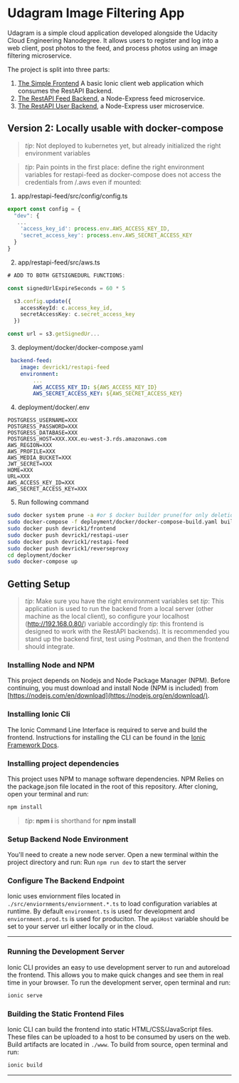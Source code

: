 # Udagram Image Filtering App 

Udagram is a simple cloud application developed alongside the Udacity Cloud Engineering Nanodegree. It allows users to register and log into a web client, post photos to the feed, and process photos using an image filtering microservice.

The project is split into three parts:
1. [The Simple Frontend](/frontend)
A basic Ionic client web application which consumes the RestAPI Backend. 
2. [The RestAPI Feed Backend](/restapi-feed), a Node-Express feed microservice.
3. [The RestAPI User Backend](/restapi-user), a Node-Express user microservice.

## Version 2: Locally usable with docker-compose

> _tip_: Not deployed to kubernetes yet, but already initialized the right environment variables

> _tip_: Pain points in the first place: define the right environment variables for restapi-feed as docker-compose does not access the credentials from /.aws even if mounted:

1. app/restapi-feed/src/config/config.ts

```ts
export const config = {
  "dev": {
   ...
    'access_key_id': process.env.AWS_ACCESS_KEY_ID,
    'secret_access_key': process.env.AWS_SECRET_ACCESS_KEY
  }
}

```
2. app/restapi-feed/src/aws.ts

```ts
# ADD TO BOTH GETSIGNEDURL FUNCTIONS:

const signedUrlExpireSeconds = 60 * 5

  s3.config.update({
    accessKeyId: c.access_key_id,
    secretAccessKey: c.secret_access_key
  })

const url = s3.getSignedUr...

```

3. deployment/docker/docker-compose.yaml

```yaml
 backend-feed:
    image: devrick1/restapi-feed
    environment:
        ...
        AWS_ACCESS_KEY_ID: ${AWS_ACCESS_KEY_ID}
        AWS_SECRET_ACCESS_KEY: ${AWS_SECRET_ACCESS_KEY}
```

4. deployment/docker/.env

```
POSTGRESS_USERNAME=XXX
POSTGRESS_PASSWORD=XXX
POSTGRESS_DATABASE=XXX
POSTGRESS_HOST=XXX.XXX.eu-west-3.rds.amazonaws.com
AWS_REGION=XXX
AWS_PROFILE=XXX
AWS_MEDIA_BUCKET=XXX
JWT_SECRET=XXX
HOME=XXX
URL=XXX
AWS_ACCESS_KEY_ID=XXX
AWS_SECRET_ACCESS_KEY=XXX
```

5. Run following command

```bash
sudo docker system prune -a #or $ docker builder prune(for only deletion of the cache)
sudo docker-compose -f deployment/docker/docker-compose-build.yaml build --parallel
sudo docker push devrick1/frontend
sudo docker push devrick1/restapi-user
sudo docker push devrick1/restapi-feed
sudo docker push devrick1/reverseproxy
cd deployment/docker
sudo docker-compose up
```

## Getting Setup
> _tip_: Make sure you have the right environment variables set 
> _tip_: This application is used to run the backend from a local server (other machine as the local client), so configure your localhost (http://192.168.0.80/) variable accordingly 
> _tip_: this frontend is designed to work with the RestAPI backends). It is recommended you stand up the backend first, test using Postman, and then the frontend should integrate.

### Installing Node and NPM
This project depends on Nodejs and Node Package Manager (NPM). Before continuing, you must download and install Node (NPM is included) from [https://nodejs.com/en/download](https://nodejs.org/en/download/).

### Installing Ionic Cli
The Ionic Command Line Interface is required to serve and build the frontend. Instructions for installing the CLI can be found in the [Ionic Framework Docs](https://ionicframework.com/docs/installation/cli).

### Installing project dependencies
This project uses NPM to manage software dependencies. NPM Relies on the package.json file located in the root of this repository. After cloning, open your terminal and run:
```bash
npm install
```
>_tip_: **npm i** is shorthand for **npm install**

### Setup Backend Node Environment
You'll need to create a new node server. Open a new terminal within the project directory and run:
Run `npm run dev` to start the server


### Configure The Backend Endpoint
Ionic uses enviornment files located in `./src/enviornments/enviornment.*.ts` to load configuration variables at runtime. By default `environment.ts` is used for development and `enviornment.prod.ts` is used for produciton. The `apiHost` variable should be set to your server url either locally or in the cloud.

***
### Running the Development Server
Ionic CLI provides an easy to use development server to run and autoreload the frontend. This allows you to make quick changes and see them in real time in your browser. To run the development server, open terminal and run:

```bash
ionic serve
```

### Building the Static Frontend Files
Ionic CLI can build the frontend into static HTML/CSS/JavaScript files. These files can be uploaded to a host to be consumed by users on the web. Build artifacts are located in `./www`. To build from source, open terminal and run:
```bash
ionic build
```
***

